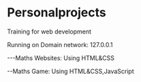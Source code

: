 # Personalprojects
Training for web development

Running on Domain network:
127.0.0.1

---Maths Websites:
Using HTML&CSS

--Maths Game:
Using HTML&CSS,JavaScript
 
